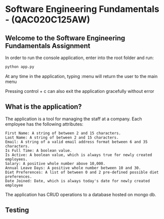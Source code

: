 # Software Engineering Fundamentals - (QAC020C125AW)

## Welcome to the Software Engineering Fundamentals Assignment

In order to run the console application, enter into the root folder and run:

```bash
python app.py
```

At any time in the application, typing :menu will return the user to the main menu

Pressing control + c can also exit the application gracefully without error

## What is the application?

The application is a tool for managing the staff at a company. Each employee has the following attributes:

```
First Name: A string of between 2 and 15 characters.
Last Name: A string of between 2 and 15 characters.
Email: A string of a valid email address format between 6 and 35 characters.
Is Full Time: A boolean value.
Is Active: A boolean value, which is always true for newly created employees.
Salary: A positive whole number above 10,000.
Annual Leave Days: A positive whole number between 10 and 30.
Diet Preferences: A list of between 0 and 2 pre-defined possible diet preferences.
Date Joined: Date, which is always today's date for newly created employee
```

The application has CRUD operations to a database hosted on mongo db.

## Testing